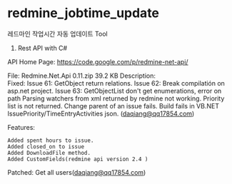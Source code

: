 redmine_jobtime_update
======================

레드마인 작업시간 자동 업데이트 Tool

1. Rest API with C#

API Home Page: https://code.google.com/p/redmine-net-api/

File:      Redmine.Net.Api 0.11.zip   39.2 KB
Description:    
Fixed:
    Issue 61:    GetObject return relations.
    Issue 62:    Break compilatión on asp.net project.
    Issue 63:    GetObjectList don't get enumerations, error on path
    Parsing watchers from xml returned by redmine not working.
    Priority list is not returned.
    Change parent of an issue fails.
    Build fails in VB.NET
    IssuePriority/TimeEntryActivities json.
    (daqiang@qq17854.com) 

Features:

    Added spent hours to issue.
    Added closed_on to issue
    Added DownloadFile method.
    Added CustomFields(redmine api version 2.4 )

Patched:
    Get all users(daqiang@qq17854.com)